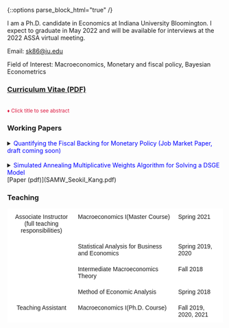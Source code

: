 {::options parse_block_html="true" /}



I am a Ph.D. candidate in Economics at Indiana University Bloomington. I expect to graduate in May 2022 and will be available for interviews at the 2022 ASSA virtual meeting.

Email: sk86@iu.edu

Field of Interest: Macroeconomics, Monetary and fiscal policy, Bayesian Econometrics

### [Curriculum Vitae (PDF)](CV_Kang.pdf)

<br>
<font color="crimson"><small>&diams; Click title to see abstract</small></font>

### Working Papers
<details>
  <summary markdown="span"><font color="blue">Quantifying the Fiscal Backing for Monetary Policy (Job Market Paper, draft coming soon)</font></summary>
    
  | **Abstract**          |
  |:---------------------------|
  | Successful inflation targeting requires fiscal policy to adjust the primary surplus path to meet the changes in the market value of government debt due to monetary policy shocks. In this paper, I estimate the response of primary surpluses to a monetary policy shock and examine whether such a response is present in data, as suggested by the theory of monetary-fiscal policy interaction. The U.S. data estimates capture the primary surpluses response, but with some shortage compared to what the theory prescribes. This result indicates that while the U.S. monetary policy has pinned down the price level, there is room for improvement with sufficient fiscal backing. I document that the necessity of primary surplus response to monetary policy shocks results from the dominant discount rate effect from the empirical perspective.
  
 </details>
 
 <br> 
 
 <details>
  <summary markdown="span"><font color="blue">Simulated Annealing Multiplicative Weights Algorithm for Solving a DSGE Model</font></summary>
    
  | **Abstract**          |
  |:---------------------------|
  | This paper introduces a simulation-based adaptive algorithm to solve a DSGE model with a large state space, namely the curse of dimensionality. It aims to generate a stationary distribution over policy space which is concentrated on the optimal policy. The key strategy is to construct a finite policy space of heuristic policies. To update the distribution over policy space, the method adopts on-line computation via iterative simulation with emphasis on rolling-horizon control to foster the speed of algorithm. Subsequently, I deliver that the algorithm achieves theoretical convergence to the optimal value function and the stationary distribution over policy space is concentrated on the optimal policy. Application to solve the simple two-period RBC model follows as a sample exercise. The result shows the performance is desirable within the feasible number of iterations and size of restricted policy space respectively.
  
 </details>
[Paper (pdf)](SAMW_Seokil_Kang.pdf)
<br>

### Teaching
<style type="text/css">
.tg  {border-collapse:collapse;border-spacing:0;}
.tg td{border-color:black;border-style:solid;border-width:1px;font-family:Arial, sans-serif;font-size:14px;
  overflow:hidden;padding:10px 5px;word-break:normal;}
.tg th{border-color:black;border-style:solid;border-width:1px;font-family:Arial, sans-serif;font-size:14px;
  font-weight:normal;overflow:hidden;padding:10px 5px;word-break:normal;}
.tg .tg-oe15{background-color:#ffffff;border-color:#ffffff;text-align:left;vertical-align:top}
.tg .tg-wk8r{background-color:#ffffff;border-color:#ffffff;text-align:center;vertical-align:top}
</style>
<table class="tg">
<thead>
  <tr>
    <td class="tg-wk8r">Associate Instructor<br>(full teaching responsibilities)</td>
    <td class="tg-oe15">Macroeconomics I(Master Course)</td>
    <td class="tg-oe15">Spring 2021</td>
  </tr>
</thead>
<tbody>
  <tr>
    <td class="tg-wk8r"></td>
    <td class="tg-oe15">Statistical Analysis for Business and Economics</td>
    <td class="tg-oe15">Spring 2019, 2020</td>
  </tr>
  <tr>
    <td class="tg-wk8r"></td>
    <td class="tg-oe15">Intermediate Macroeconomics Theory</td>
    <td class="tg-oe15">Fall 2018</td>
  </tr>
  <tr>
    <td class="tg-wk8r"></td>
    <td class="tg-oe15">Method of Economic Analysis</td>
    <td class="tg-oe15">Spring 2018</td>
  </tr>
  <tr>
    <td class="tg-wk8r">Teaching Assistant</td>
    <td class="tg-oe15">Macroeconomics I(Ph.D. Course)</td>
    <td class="tg-oe15">Fall 2019, 2020, 2021</td>
  </tr>
</tbody>
</table>
